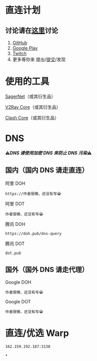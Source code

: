 # 直连计划

## 讨论请在[这里](https://github.com/OVOJKzzZ/direct/discussions)讨论

1. [GitHub](https://github.com/OVOJKzzZ/direct/tree/main/GitHub)
2. [Google Play](https://github.com/OVOJKzzZ/direct/tree/main/Google%20Play)
3. [Twitch](https://github.com/OVOJKzzZ/direct/tree/main/Twitch)
5. 更多等你来 提出/[提交](https://github.com/OVOJKzzZ/direct/issues)/发现



# 使用的工具
[SagerNet](https://github.com/SagerNet/SagerNet)（或其衍生品）

[V2Ray Core](https://github.com/v2fly/v2ray-core)（或其衍生品）

[Clash Core]()（或其衍生品）




# DNS 
⚠️***DNS 请使用加密 DNS 来防止 DNS 污染***⚠️

## 国内（国内 DNS 请走直连）
阿里 DOH

```
https://作者很懒，还没有写😭
```

阿里 DOT

````作者很懒，还没有写😭````

腾讯 DOH

````https://doh.pub/dns-query````

腾讯 DOT

````dot.pub````


## 国外（国外 DNS 请走代理）

Google DOH

````作者很懒，还没有写😭````

Google DOT

````作者很懒，还没有写😭````


# 直连/优选 Warp
```
162.159.192.187:3138
```
```
•
```
